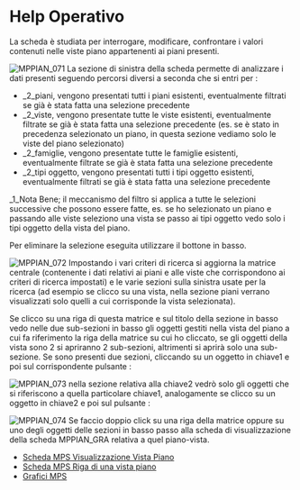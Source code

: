# Help Operativo
La scheda è studiata per interrogare, modificare, confrontare i valori contenuti nelle viste piano appartenenti ai piani presenti.

![MPPIAN_071](http://localhost:3000/immagini/MBDOC_SCH-MPPIAN/MPPIAN_071.png)
La sezione di sinistra della scheda permette di analizzare i dati presenti seguendo percorsi diversi a seconda che si entri per : 
 * _2_piani, vengono presentati tutti i piani esistenti, eventualmente filtrati se già è stata fatta una selezione precedente
 * _2_viste, vengono presentate tutte le viste esistenti, eventualmente filtrate se già è stata fatta una selezione precedente (es. se è stato in precedenza selezionato un piano, in questa sezione vediamo solo le viste del piano selezionato)
 * _2_famiglie, vengono presentate tutte le famiglie esistenti, eventualmente filtrate se già è stata fatta una selezione precedente
 * _2_tipi oggetto, vengono presentati tutti i tipi oggetto esistenti, eventualmente filtrati se già è stata fatta una selezione precedente

_1_Nota Bene;  il meccanismo del filtro si applica a tutte le selezioni successive che possono essere fatte, es. se ho selezionato un piano e passando alle viste seleziono una vista se passo ai tipi oggetto vedo solo i tipi oggetto della vista del piano.

Per eliminare la selezione eseguita utilizzare il bottone in basso.

![MPPIAN_072](http://localhost:3000/immagini/MBDOC_SCH-MPPIAN/MPPIAN_072.png)
Impostando i vari criteri di ricerca si aggiorna la matrice centrale (contenente i dati relativi ai piani e alle viste che corrispondono ai criteri di ricerca impostati) e le varie sezioni sulla sinistra usate per la ricerca (ad esempio se clicco su una vista, nella sezione piani verrano visualizzati solo quelli a cui corrisponde la vista selezionata).

Se clicco su una riga di questa matrice e sul titolo della sezione in basso vedo nelle due sub-sezioni in basso gli oggetti gestiti nella vista del piano a cui fa riferimento la riga della matrice su cui ho cliccato, se gli oggetti della vista sono 2 si apriranno 2 sub-sezioni, altrimenti si aprirà solo una sub-sezione.
Se sono presenti due sezioni, cliccando su un oggetto in chiave1 e poi sul corrispondente pulsante : 

![MPPIAN_073](http://localhost:3000/immagini/MBDOC_SCH-MPPIAN/MPPIAN_073.png)
nella sezione relativa alla chiave2 vedrò solo gli oggetti che si riferiscono a quella particolare chiave1, analogamente se clicco su un oggetto in chiave2 e poi sul pulsante : 

![MPPIAN_074](http://localhost:3000/immagini/MBDOC_SCH-MPPIAN/MPPIAN_074.png)
Se faccio doppio click su una riga della matrice oppure su uno degli oggetti delle sezioni in basso passo alla scheda di visualizzazione della scheda MPPIAN_GRA relativa a quel piano-vista.

- [Scheda MPS Visualizzazione Vista Piano](Sorgenti/MB/DOC_SCH/MPPIAN_VDP)
- [Scheda MPS Riga di una vista piano](Sorgenti/MB/DOC_SCH/MPPIAN_RVP)
- [Grafici MPS](Sorgenti/MB/DOC_SCH/MPPIAN_GRA)
